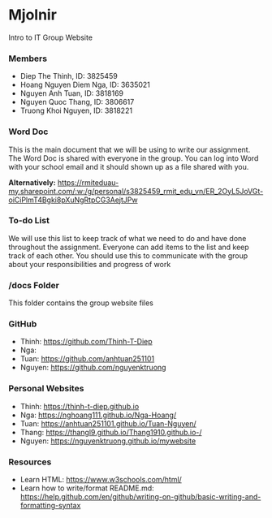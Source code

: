 # Mjolnir
Intro to IT Group Website

### Members
- Diep The Thinh, ID: 3825459
- Hoang Nguyen Diem Nga, ID: 3635021
- Nguyen Anh Tuan, ID: 3818169
- Nguyen Quoc Thang, ID: 3806617
- Truong Khoi Nguyen, ID: 3818221
### Word Doc
This is the main document that we will be using to write our assignment. The Word Doc is shared with everyone in the group. You can log into Word with your school email and it should shown up as a file shared with you.

**Alternatively:** https://rmiteduau-my.sharepoint.com/:w:/g/personal/s3825459_rmit_edu_vn/ER_2OyL5JoVGt-oiCiPlmT4Bgki8pXuNgRtpCG3AejtJPw

### To-do List
We will use this list to keep track of what we need to do and have done throughout the assignment. Everyone can add items to the list and keep track of each other. You should use this to communicate with the group about your responsibilities and progress of work

### /docs Folder
This folder contains the group website files

### GitHub
- Thinh: https://github.com/Thinh-T-Diep
- Nga:
- Tuan: https://github.com/anhtuan251101
- Nguyen: https://github.com/nguyenktruong

### Personal Websites
- Thinh: https://thinh-t-diep.github.io
- Nga: https://nghoang111.github.io/Nga-Hoang/ 
- Tuan: https://anhtuan251101.github.io/Tuan-Nguyen/
- Thang: https://thangl9.github.io/Thang1910.github.io-/
- Nguyen: https://nguyenktruong.github.io/mywebsite

### Resources
- Learn HTML: https://www.w3schools.com/html/
- Learn how to write/format README.md: https://help.github.com/en/github/writing-on-github/basic-writing-and-formatting-syntax
